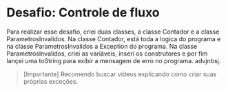 # Desafio: Controle de fluxo

Para realizar esse desafio, criei duas classes, a classe Contador e a classe ParametrosInvalidos. Na classe Contador, está toda a logica do programa e na classe ParametrosInvalidos a Exception do programa.
Na classe ParametrosInvalidos, criei as variáveis, inseri os construtores e por fim lançei uma toString para exibir a mensagem de erro no programa. advjnbsj.

> [Importante]
> Recomendo buscar vídeos explicando como criar suas próprias exceções.
